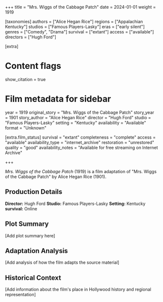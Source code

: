 +++
title = "Mrs. Wiggs of the Cabbage Patch"
date = 2024-01-01
weight = 1919

[taxonomies]
authors = ["Alice Hegan Rice"]
regions = ["Appalachian Kentucky"]
studios = ["Famous Players-Lasky"]
eras = ["early silent"]
genres = ["Comedy", "Drama"]
survival = ["extant"]
access = ["available"]
directors = ["Hugh Ford"]

[extra]
# Content flags
show_citation = true 

# Film metadata for sidebar
year = 1919
original_story = "Mrs. Wiggs of the Cabbage Patch"
story_year = 1901
story_author = "Alice Hegan Rice"
director = "Hugh Ford"
studio = "Famous Players-Lasky"
setting = "Kentucky"
availability = "Available"
format = "Unknown"

[extra.film_status]
survival = "extant"
completeness = "complete" 
access = "available"
availability_type = "internet_archive"
restoration = "unrestored"
quality = "good"
availability_notes = "Available for free streaming on Internet Archive"

+++

*Mrs. Wiggs of the Cabbage Patch* (1919) is a film adaptation of "Mrs. Wiggs of the Cabbage Patch" by Alice Hegan Rice (1901).

## Production Details

**Director:** Hugh Ford
**Studio:** Famous Players-Lasky
**Setting:** Kentucky
**survival:** Online

## Plot Summary

[Add plot summary here]

## Adaptation Analysis

[Add analysis of how the film adapts the source material]

## Historical Context

[Add information about the film's place in Hollywood history and regional representation]
